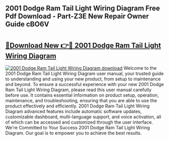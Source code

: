 ## 2001 Dodge Ram Tail Light Wiring Diagram Free Pdf Download - Part-Z3E New Repair Owner Guide cBO6V

# <h2><a href="http://dfhst4n.blite.top/?on=2001+Dodge+Ram+Tail+Light+Wiring+Diagram">🔗Download New 👉🔴 2001 Dodge Ram Tail Light Wiring Diagram</a></h2>

[![2001 Dodge Ram Tail Light Wiring Diagram download](https://i.imgur.com/lujVjoI.png)](http://dfhst4n.blite.top/?on=2001+Dodge+Ram+Tail+Light+Wiring+Diagram)
Welcome to the 2001 Dodge Ram Tail Light Wiring Diagram user manual, your trusted guide to understanding and using your new product, from setup to maintenance and beyond. To ensure a successful experience with your new 2001 Dodge Ram Tail Light Wiring Diagram, please read this user manual carefully before use. It contains essential information on product setup, operation, maintenance, and troubleshooting, ensuring that you are able to use the product effectively and efficiently. 2001 Dodge Ram Tail Light Wiring Diagram advanced features include automatic software updates, customizable dashboard, multi-language support, and voice activation, all of which can be accessed and customized through the user interface. We're Committed to Your Success 2001 Dodge Ram Tail Light Wiring Diagram. Our goal is to empower you to achieve the best results.
